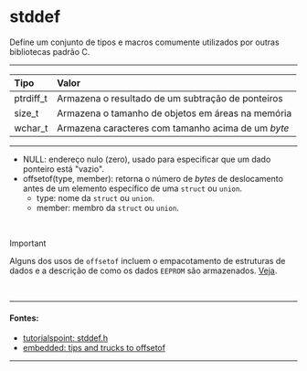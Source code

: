 # stddef
Define um conjunto de tipos e macros comumente utilizados por outras bibliotecas padrão C.

<hr>

| Tipo       | Valor                                              |
| :--        | :--                                                |
| ptrdiff\_t | Armazena o resultado de um subtração de ponteiros  |
| size\_t    | Armazena o tamanho de objetos em áreas na memória  |
| wchar\_t   | Armazena caracteres com tamanho acima de um *byte* |

<hr>

* NULL: endereço nulo (zero), usado para especificar que um dado ponteiro está "vazio".
* offsetof(type, member): retorna o número de *bytes* de deslocamento antes de um elemento específico de uma `struct` ou `union`.
	* type: nome da `struct` ou `union`.
	* member: membro da `struct` ou `union`.

<br>

> [!IMPORTANT]
> Alguns dos usos de `offsetof` incluem o empacotamento de estruturas de dados e a descrição de como os dados `EEPROM` são armazenados. [Veja](https://www.embedded.com/learn-a-new-trick-with-the-offsetof-macro/ "Sobre 'offsetof'").

<br>

<hr>

#### Fontes:
* [tutorialspoint: stddef.h](https://www.tutorialspoint.com/c_standard_library/stddef_h.htm )
* [embedded: tips and trucks to offsetof](https://www.embedded.com/learn-a-new-trick-with-the-offsetof-macro/ )

<hr>
